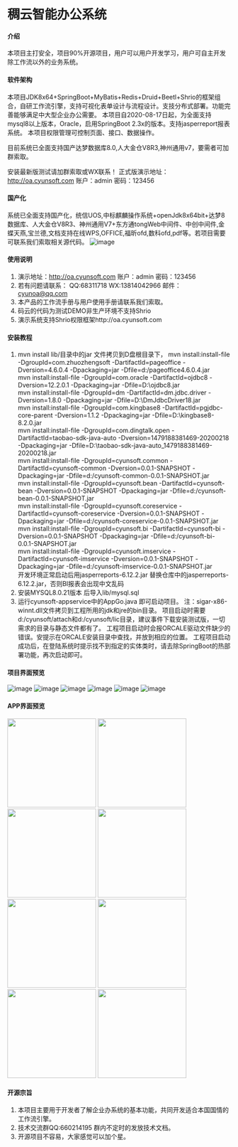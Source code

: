 # 稠云智能办公系统

#### 介绍
本项目主打安全，项目90%开源项目，用户可以用户开发学习，用户可自主开发除工作流以外的业务系统。

#### 软件架构
本项目JDK8x64+SpringBoot+MyBatis+Redis+Druid+Beetl+Shrio的框架组合，自研工作流引擎，支持可视化表单设计与流程设计。支技分布式部署。功能完善能够满足中大型企业办公需要。
本项目自2020-08-17日起，为全面支持mysql8以上版本，Oracle，启用SpringBoot 2.3x的版本。支持jasperreport报表系统。
本项目权限管理可控制页面、接口、数据操作。

目前系统已全面支持国产达梦数据库8.0,人大金仓V8R3,神州通用v7，要需者可加群索取。

安装最新版测试请加群索取或WX联系！
正式版演示地址：http://oa.cyunsoft.com 账户：admin 密码：123456
#### 国产化
系统已全面支持国产化，统信UOS,中标麒麟操作系统+openJdk8x64bit+达梦8数据库、人大金仓V8R3、神州通用V7+东方通tongWeb中间件、中创中间件,金蝶天燕,宝兰德,文档支持在线WPS,OFFICE,福昕ofd,数科ofd,pdf等。若项目需要可联系我们索取相关源代码。
![image](http://www.cyunsoft.com/gc.jpg)

#### 使用说明

1.  演示地址：http://oa.cyunsoft.com 账户：admin 密码：123456
2.  若有问题请联系：
					QQ:68311718 
					WX:13814042966 
					邮件：cyunoa@qq.com
3.  本产品的工作流手册与用户使用手册请联系我们索取。
4.	码云的代码为测试DEMO非生产环境不支持Shrio
5.  演示系统支持Shrio权限框架http://oa.cyunsoft.com

#### 安装教程

1.  mvn install lib/目录中的jar 文件拷贝到D盘根目录下，
		mvn install:install-file -DgroupId=com.zhuozhengsoft -DartifactId=pageoffice -Dversion=4.6.0.4 -Dpackaging=jar -Dfile=d:/pageoffice4.6.0.4.jar  
		mvn install:install-file -DgroupId=com.oracle -DartifactId=ojdbc8 -Dversion=12.2.0.1 -Dpackaging=jar -Dfile=D:\ojdbc8.jar  
		mvn install:install-file -DgroupId=dm -DartifactId=dm.jdbc.driver -Dversion=1.8.0 -Dpackaging=jar -Dfile=D:\DmJdbcDriver18.jar  
		mvn install:install-file -DgroupId=com.kingbase8 -DartifactId=pgjdbc-core-parent -Dversion=1.1.2 -Dpackaging=jar -Dfile=D:\kingbase8-8.2.0.jar  
		mvn install:install-file -DgroupId=com.dingtalk.open -DartifactId=taobao-sdk-java-auto -Dversion=1479188381469-20200218 -Dpackaging=jar -Dfile=D:\taobao-sdk-java-auto_1479188381469-20200218.jar  
		mvn install:install-file -DgroupId=cyunsoft.common -DartifactId=cyunsoft-common -Dversion=0.0.1-SNAPSHOT -Dpackaging=jar -Dfile=d:/cyunsoft-common-0.0.1-SNAPSHOT.jar  
		mvn install:install-file -DgroupId=cyunsoft.bean -DartifactId=cyunsoft-bean -Dversion=0.0.1-SNAPSHOT -Dpackaging=jar -Dfile=d:/cyunsoft-bean-0.0.1-SNAPSHOT.jar  
		mvn install:install-file -DgroupId=cyunsoft.coreservice -DartifactId=cyunsoft-coreservice -Dversion=0.0.1-SNAPSHOT -Dpackaging=jar -Dfile=d:/cyunsoft-coreservice-0.0.1-SNAPSHOT.jar  
		mvn install:install-file -DgroupId=cyunsoft.bi -DartifactId=cyunsoft-bi -Dversion=0.0.1-SNAPSHOT -Dpackaging=jar -Dfile=d:/cyunsoft-bi-0.0.1-SNAPSHOT.jar  
		mvn install:install-file -DgroupId=cyunsoft.imservice -DartifactId=cyunsoft-imservice -Dversion=0.0.1-SNAPSHOT -Dpackaging=jar  -Dfile=d:/cyunsoft-imservice-0.0.1-SNAPSHOT.jar  		
		开发环境正常启动后用jasperreports-6.12.2.jar 替换仓库中的jasperreports-6.12.2.jar，否则BI报表会出现中文乱码
2.  安装MYSQL8.0.21版本 后导入lib/mysql.sql
3.  运行cyunsoft-appservice中的AppGo.java 即可启动项目。
注：sigar-x86-winnt.dll文件拷贝到工程所用的jdk和jre的bin目录。
项目启动时需要d:/cyunsoft/attach和d:/cyunsoft/lic目录，建议事件下载安装测试版，一切需求的目录与静态文件都有了。
工程项目启动时会报ORCALE驱动文件缺少的错误。安提示在ORCALE安装目录中查找，并放到相应的位置。
工程项目启动成功后，在登陆系统时提示找不到指定的实体类时，请去除SpringBoot的热部署功能，再次启动即可。


#### 项目界面预览

  ![image](https://www.cyunsoft.com/main0.png)
  ![image](https://www.cyunsoft.com/main1.png)
  ![image](https://www.cyunsoft.com/main2.png)
  ![image](https://www.cyunsoft.com/main3.png)
  ![image](https://www.cyunsoft.com/main4.png)
  ![image](https://www.cyunsoft.com/main5.png)

#### APP界面预览
<img src="https://www.cyunsoft.com/app0.jpg" width="200"/>
<img src="https://www.cyunsoft.com/app1.jpg" width="200"/>
<img src="https://www.cyunsoft.com/app2.jpg" width="200"/>
<img src="https://www.cyunsoft.com/app3.jpg" width="200"/>
<img src="https://www.cyunsoft.com/app4.jpg" width="200"/>
<img src="https://www.cyunsoft.com/app5.jpg" width="200"/>
<img src="https://www.cyunsoft.com/app6.jpg" width="200"/>
<img src="https://www.cyunsoft.com/app7.jpg" width="200"/>


#### 开源宗旨
1.  本项目主要用于开发者了解企业办系统的基本功能，共同开发适合本国国情的工作流引擎。
2.  技术交流群QQ:660214195 群内不定时的发放技术文档。
3. 	开源项目不容易，大家感觉可以加个星。

